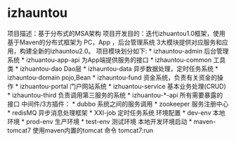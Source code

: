 # izhauntou

项目描述：基于分布式的MSA架构
项目开发目的：迭代izhuantou1.0框架，使用基于Maven的分布式框架为 PC，App ，后台管理系统 3大模块提供对应服务和应用，构建全新的izhauntou2.0。
项目模块划分如下:
	* izhauntou-admin 后台管理系统
	* izhuantou-app-api 为App端提供服务的接口
	* izhauntou-common 工具类
	* izhuantou-dao Dao层
	* izhauntou-data 异步数据处理，定时任务系统
	* izhauntou-domain pojo,Bean
	* izhauntou-fund 资金系统，负责有关资金的操作
	* izhuantou-portal 门户网站系统
	* izhuantou-service 基本业务处理(CRUD)
	* izhauntou-third 负责调用第三服务的系统
	* izhuantou-*-api 所有需要暴露的接口
中间件/3方插件：
	* dubbo 系统之间的服务调用
	* zookeeper 服务注册中心
	* redisMQ 异步消息处理框架
	* XXl-job 定时任务系统
环境配置
	* dev-env 本地环境
	* prod-env 生产环境
	* test-env 测试环境
本地开发环境启动
	* maven-tomcat7  使用maven内置的tomcat 命令 tomcat7:run
	
	
		